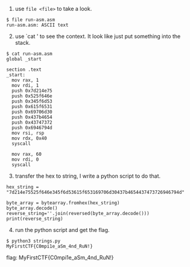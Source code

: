 1. use `file <file>` to take a look.

```
$ file run-asm.asm
run-asm.asm: ASCII text
```

2. use `cat <file>' to see the context. It look like just put something into the stack.
```
$ cat run-asm.asm
global _start

section .text
_start:
  mov rax, 1
  mov rdi, 1
  push 0x7d214e75
  push 0x525f646e
  push 0x345f6d53
  push 0x615f6531
  push 0x69706d30
  push 0x437b4654
  push 0x43747372
  push 0x6946794d
  mov rsi, rsp
  mov rdx, 0x40
  syscall

  mov rax, 60
  mov rdi, 0
  syscall
```
3. transfer the hex to string, I write a python script to do that.
```
hex_string = "7d214e75525f646e345f6d53615f653169706d30437b4654437473726946794d"

byte_array = bytearray.fromhex(hex_string)
byte_array.decode()
reverse_string=''.join(reversed(byte_array.decode()))
print(reverse_string)
```

4. run the python script and get the flag.
```
$ python3 strings.py
MyFirstCTF{C0mpi1e_aSm_4nd_RuN!}
```

flag: MyFirstCTF{C0mpi1e_aSm_4nd_RuN!}
